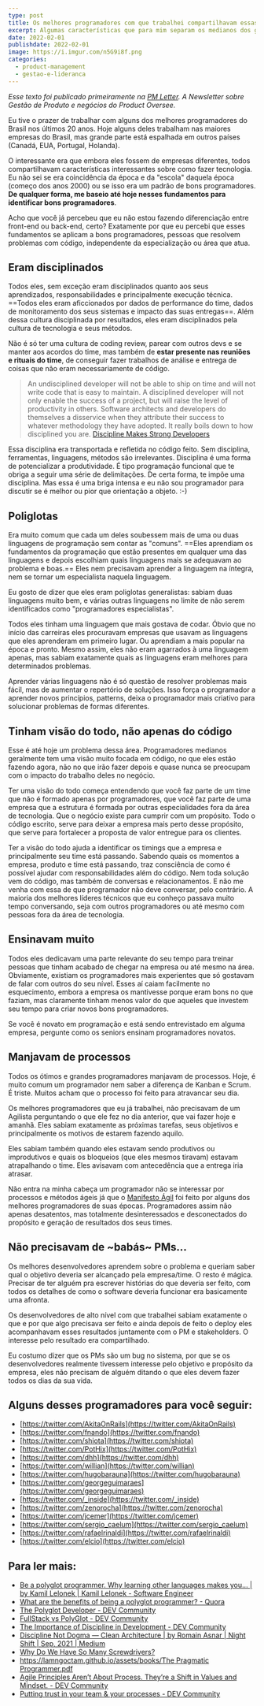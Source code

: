 ```yaml
---
type: post
title: Os melhores programadores com que trabalhei compartilhavam essas características
excerpt: Algumas características que para mim separam os medianos dos grandes programadores
date: 2022-02-01
publishdate: 2022-02-01
image: https://i.imgur.com/n5G9i8f.png
categories:
  - product-management
  - gestao-e-lideranca
---
```


*Esse texto foi publicado primeiramente na [PM Letter](https://productoversee.com/newsletter/). A Newsletter sobre Gestão de Produto e negócios do Product Oversee.*


Eu tive o prazer de trabalhar com alguns dos melhores programadores do Brasil nos últimos 20 anos. Hoje alguns deles trabalham nas maiores empresas do Brasil, mas grande parte está espalhada em outros países (Canadá, EUA, Portugal, Holanda).

O interessante era que embora eles fossem de empresas diferentes, todos compartilhavam características interessantes sobre como fazer tecnologia. Eu não sei se era coincidência da época e da "escola" daquela época (começo dos anos 2000) ou se isso era um padrão de bons programadores. **De qualquer forma, me baseio até hoje nesses fundamentos para identificar bons programadores**.

Acho que você já percebeu que eu não estou fazendo diferenciação entre front-end ou back-end, certo? Exatamente por que eu percebi que esses fundamentos se aplicam a bons programadores, pessoas que resolvem problemas com código, independente da especialização ou área que atua.

## Eram disciplinados
Todos eles, sem exceção eram disciplinados quanto aos seus aprendizados, responsabilidades e principalmente execução técnica. ==Todos eles eram aficcionados por dados de performance do time, dados de monitoramento dos seus sistemas e impacto das suas entregas==. Além dessa cultura disciplinada por resultados, eles eram disciplinados pela cultura de tecnologia e seus métodos.

Não é só ter uma cultura de coding review, parear com outros devs e se manter aos acordos do time, mas também de **estar presente nas reuniões e rituais do time**, de conseguir fazer trabalhos de análise e entrega de coisas que não eram necessariamente de código.

> An undisciplined developer will not be able to ship on time and will not write code that is easy to maintain. A disciplined developer will not only enable the success of a project, but will raise the level of productivity in others. Software architects and developers do themselves a disservice when they attribute their success to whatever methodology they have adopted. It really boils down to how disciplined you are. [Discipline Makes Strong Developers](https://blog.codinghorror.com/discipline-makes-strong-developers/)

Essa disciplina era transportada e refletida no código feito. Sem disciplina, ferramentas, linguagens, métodos são irrelevantes. Disciplina é uma forma de potencializar a produtividade. É tipo programação funcional que te obriga a seguir uma série de delimitações. De certa forma, te impõe uma disciplina. Mas essa é uma briga intensa e eu não sou programador para discutir se é melhor ou pior que orientação a objeto. :-)

## Poliglotas

Era muito comum que cada um deles soubessem mais de uma ou duas linguagens de programação sem contar as "comuns". ==Eles aprendiam os fundamentos da programação que estão presentes em qualquer uma das linguagens e depois escolhiam quais linguagens mais se adequavam ao problema e boas.== Eles nem precisavam aprender a linguagem na íntegra, nem se tornar um especialista naquela linguagem.

Eu gosto de dizer que eles eram poliglotas generalistas: sabiam duas linguagens muito bem, e várias outras linguagens no limite de não serem identificados como "programadores especialistas".

Todos eles tinham uma linguagem que mais gostava de codar. Óbvio que no início das carreiras eles procuravam empresas que usavam as linguagens que eles aprenderam em primeiro lugar. Ou aprendiam a mais popular na época e pronto. Mesmo assim, eles não eram agarrados à uma linguagem apenas, mas sabiam exatamente quais as linguagens eram melhores para determinados problemas.

Aprender várias linguagens não é só questão de resolver problemas mais fácil, mas de aumentar o repertório de soluções. Isso força o programador a aprender novos princípios, patterns, deixa o programador mais criativo para solucionar problemas de formas diferentes.

## Tinham visão do todo, não apenas do código

Esse é até hoje um problema dessa área. Programadores medianos geralmente tem uma visão muito focada em código, no que eles estão fazendo agora, não no que irão fazer depois e quase nunca se preocupam com o impacto do trabalho deles no negócio.

Ter uma visão do todo começa entendendo que você faz parte de um time que não é formado apenas por programadores, que você faz parte de uma empresa que a estrutura é formada por outras especialidades fora da área de tecnologia. Que o negócio existe para cumprir com um propósito. Todo o código escrito, serve para deixar a empresa mais perto desse propósito, que serve para fortalecer a proposta de valor entregue para os clientes.

Ter a visão do todo ajuda a identificar os timings que a empresa e principalmente seu time está passando. Sabendo quais os momentos a empresa, produto e time está passando, traz consciência de como é possível ajudar com responsabilidades além do código. Nem toda solução vem do código, mas também de conversas e relacionamentos. E não me venha com essa de que programador não deve conversar, pelo contrário. A maioria dos melhores líderes técnicos que eu conheço passava muito tempo conversando, seja com outros programadores ou até mesmo com pessoas fora da área de tecnologia.


## Ensinavam muito

Todos eles dedicavam uma parte relevante do seu tempo para treinar pessoas que tinham acabado de chegar na empresa ou até mesmo na área. Obviamente, existiam os programadores mais experientes que só gostavam de falar com outros do seu nível. Esses aí caiam facilmente no esquecimento, embora a empresa os mantivesse porque eram bons no que faziam, mas claramente tinham menos valor do que aqueles que investem seu tempo para criar novos bons programadores.

Se você é novato em programação e está sendo entrevistado em alguma empresa, pergunte como os seniors ensinam programadores novatos.

## Manjavam de processos

Todos os ótimos e grandes programadores manjavam de processos. Hoje, é muito comum um programador nem saber a diferença de Kanban e Scrum. É triste. Muitos acham que o processo foi feito para atravancar seu dia.

Os melhores programadores que eu já trabalhei, não precisavam de um Agilista perguntando o que ele fez no dia anterior, que vai fazer hoje e amanhã. Eles sabiam exatamente as próximas tarefas, seus objetivos e principalmente os motivos de estarem fazendo aquilo.

Eles sabiam também quando eles estavam sendo produtivos ou improdutivos e quais os bloqueios (que eles mesmos tiravam) estavam atrapalhando o time. Eles avisavam com antecedência que a entrega iria atrasar.

Não entra na minha cabeça um programador não se interessar por processos e métodos ágeis já que o [Manifesto Ágil](https://agilemanifesto.org/) foi feito por alguns dos melhores programadores de suas épocas. Programadores assim não apenas desatentos, mas totalmente desinteressados e desconectados do propósito e geração de resultados dos seus times.

## Não precisavam de ~babás~ PMs...

Os melhores desenvolvedores aprendem sobre o problema e queriam saber qual o objetivo deveria ser alcançado pela empresa/time. O resto é mágica. Precisar de ter alguém pra escrever histórias do que deveria ser feito, com todos os detalhes de como o software deveria funcionar era basicamente uma afronta.

Os desenvolvedores de alto nível com que trabalhei sabiam exatamente o que e por que algo precisava ser feito e ainda depois de feito o deploy eles acompanhavam esses resultados juntamente com o PM e stakeholders. O interesse pelo resultado era compartilhado.

Eu costumo dizer que os PMs são um bug no sistema, por que se os desenvolvedores realmente tivessem interesse pelo objetivo e propósito da empresa, eles não precisam de alguém ditando o que eles devem fazer todos os dias da sua vida.

## Alguns desses programadores para você seguir:
- [https://twitter.com/AkitaOnRails](https://twitter.com/AkitaOnRails)
- [https://twitter.com/fnando](https://twitter.com/fnando)
- [https://twitter.com/shiota](https://twitter.com/shiota)
- [https://twitter.com/PotHix](https://twitter.com/PotHix)
- [https://twitter.com/dhh](https://twitter.com/dhh)
- [https://twitter.com/willian](https://twitter.com/willian)
- [https://twitter.com/hugobarauna](https://twitter.com/hugobarauna)
- [https://twitter.com/georgeguimaraes](https://twitter.com/georgeguimaraes)
- [https://twitter.com/_inside](https://twitter.com/_inside)
- [https://twitter.com/zenorocha](https://twitter.com/zenorocha)
- [https://twitter.com/jcemer](https://twitter.com/jcemer)
- [https://twitter.com/sergio_caelum](https://twitter.com/sergio_caelum)
- [https://twitter.com/rafaelrinaldi](https://twitter.com/rafaelrinaldi)
- [https://twitter.com/elcio](https://twitter.com/elcio)



## Para ler mais:
- [Be a polyglot programmer. Why learning other languages makes you… | by Kamil Lelonek | Kamil Lelonek - Software Engineer](https://blog.lelonek.me/be-a-polyglot-programmer-6e7423916ed8)
- [What are the benefits of being a polyglot programmer? - Quora](https://www.quora.com/What-are-the-benefits-of-being-a-polyglot-programmer?share=1)
- [The Polyglot Developer - DEV Community](https://dev.to/glnds/the-polyglot-developer-2440)
- [FullStack vs PolyGlot - DEV Community](https://dev.to/slimdestro/fullstack-vs-polyglot-1jbi)
- [The Importance of Discipline in Development - DEV Community](https://dev.to/oohsinan/the-importance-of-discipline-in-development-1id2)
- [Discipline Not Dogma — Clean Architecture | by Romain Asnar | Night Shift | Sep, 2021 | Medium](https://medium.com/night-shift/discipline-not-dogma-clean-architecture-d2273e586101)
- [Why Do We Have So Many Screwdrivers?](https://blog.codinghorror.com/why-do-we-have-so-many-screwdrivers/)
- [https://lamngoctam.github.io/assets/books/The Pragmatic Programmer.pdf](https://lamngoctam.github.io/assets/books/The%20Pragmatic%20Programmer.pdf)
- [Agile Principles Aren’t About Process. They’re a Shift in Values and Mindset. - DEV Community](https://dev.to/7pace/agile-principles-aren-t-about-process-they-re-a-shift-in-values-and-mindset-4o6d)
- [Putting trust in your team & your processes - DEV Community](https://dev.to/chingu/putting-trust-in-your-team-your-processes-1dc8)